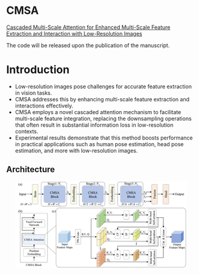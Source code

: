 # CMSA
[Cascaded Multi-Scale Attention for Enhanced Multi-Scale Feature Extraction and Interaction with Low-Resolution Images](https://arxiv.org/abs/2412.02197)

The code will be released upon the publication of the manuscript.

# Introduction

- Low-resolution images pose challenges for accurate feature extraction in vision tasks.
- CMSA addresses this by enhancing multi-scale feature extraction and interactions effectively. 
- CMSA employs a novel cascaded attention mechanism to facilitate multi-scale feature integration, replacing the downsampling operations that often result in substantial information loss in low-resolution contexts.
- Experimental results demonstrate that this method boosts performance in practical applications such as human pose estimation, head pose estimation, and more with low-resolution images.

## Architecture
<p align="center">
  <img src="files/cmsa.png" width=90%> <br>
</p>

<!-- <p align="center">
  <img src="files/cmsa.png" width=90%> <br>
</p> -->